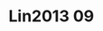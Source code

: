 <a name="material" />

# Lin2013 09
<script type="application/ld+json">
  {
    "@context": "https://schema.org/",
    "@type": "ChemicalSubstance",
    "http://purl.org/dc/terms/conformsTo":
      {
        "@type": "CreativeWork",
        "@id": "https://bioschemas.org/profiles/ChemicalSubstance/0.4-RELEASE/"
      },
    "@id": "https://egonw.github.io/nanowiki/nanowiki456.html#material",
    "name": "Lin2013 09",
    "sameAs: "http://127.0.0.1/mediawiki/index.php/Special:URIResolver/Lin2013_09"
  }
</script>

